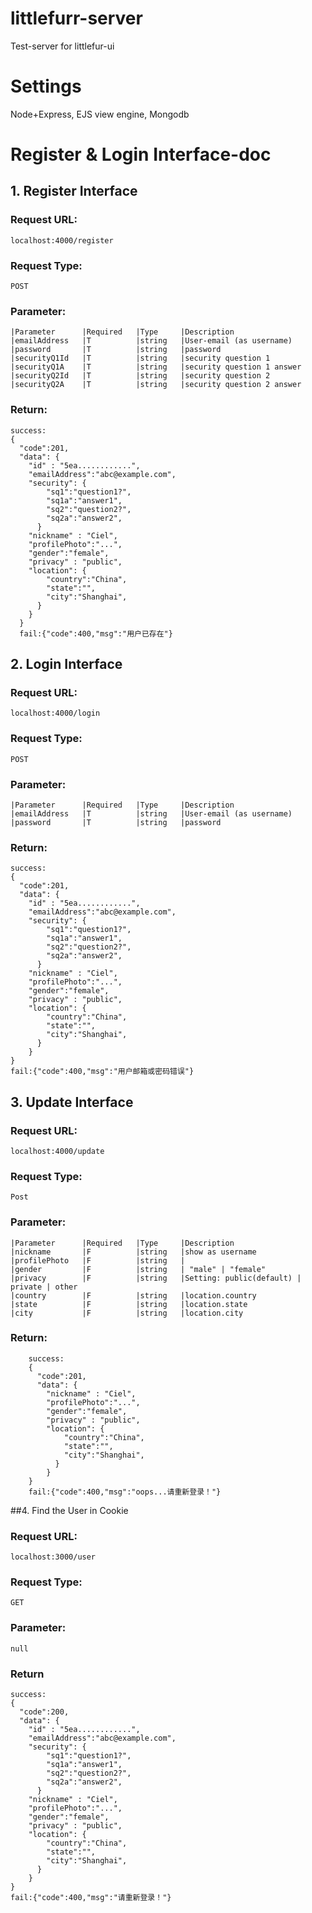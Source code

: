 # littlefurr-server
Test-server for littlefur-ui

# Settings
Node+Express, EJS view engine, Mongodb


# Register & Login Interface-doc
## 1. Register Interface
### Request URL:
    localhost:4000/register
### Request Type:
    POST
### Parameter:
    |Parameter      |Required   |Type     |Description
    |emailAddress   |T          |string   |User-email (as username)
    |password       |T          |string   |password
    |securityQ1Id   |T          |string   |security question 1
    |securityQ1A    |T          |string   |security question 1 answer
    |securityQ2Id   |T          |string   |security question 2
    |securityQ2A    |T          |string   |security question 2 answer
### Return:
    success:
    {
      "code":201,
      "data": {
        "id" : "5ea............",
        "emailAddress":"abc@example.com",
        "security": {
            "sq1":"question1?",
            "sq1a":"answer1",
            "sq2":"question2?",
            "sq2a":"answer2",
          }
        "nickname" : "Ciel",
        "profilePhoto":"...",
        "gender":"female",
        "privacy" : "public",
        "location": {
            "country":"China",
            "state":"",
            "city":"Shanghai",
          }
        }
      }
      fail:{"code":400,"msg":"用户已存在"}

## 2. Login Interface
### Request URL:
    localhost:4000/login
### Request Type:
    POST
### Parameter:
    |Parameter      |Required   |Type     |Description
    |emailAddress   |T          |string   |User-email (as username)
    |password       |T          |string   |password
### Return:
    success:
    {
      "code":201,
      "data": {
        "id" : "5ea............",
        "emailAddress":"abc@example.com",
        "security": {
            "sq1":"question1?",
            "sq1a":"answer1",
            "sq2":"question2?",
            "sq2a":"answer2",
          }
        "nickname" : "Ciel",
        "profilePhoto":"...",
        "gender":"female",
        "privacy" : "public",
        "location": {
            "country":"China",
            "state":"",
            "city":"Shanghai",
          }
        }
    }
    fail:{"code":400,"msg":"用户邮箱或密码错误"}


## 3. Update Interface
### Request URL:
    localhost:4000/update
### Request Type:
    Post
### Parameter:
    |Parameter      |Required   |Type     |Description
    |nickname       |F          |string   |show as username
    |profilePhoto   |F          |string   |
    |gender         |F          |string   | "male" | "female"
    |privacy        |F          |string   |Setting: public(default) | private | other
    |country        |F          |string   |location.country
    |state          |F          |string   |location.state
    |city           |F          |string   |location.city
### Return:
        success:
        {
          "code":201,
          "data": {
            "nickname" : "Ciel",
            "profilePhoto":"...",
            "gender":"female",
            "privacy" : "public",
            "location": {
                "country":"China",
                "state":"",
                "city":"Shanghai",
              }
            }
        }
        fail:{"code":400,"msg":"oops...请重新登录！"}


##4. Find the User in Cookie
### Request URL:
    localhost:3000/user
### Request Type:
    GET
### Parameter:
    null
### Return
    success:
    {
      "code":200,
      "data": {
        "id" : "5ea............",
        "emailAddress":"abc@example.com",
        "security": {
            "sq1":"question1?",
            "sq1a":"answer1",
            "sq2":"question2?",
            "sq2a":"answer2",
          }
        "nickname" : "Ciel",
        "profilePhoto":"...",
        "gender":"female",
        "privacy" : "public",
        "location": {
            "country":"China",
            "state":"",
            "city":"Shanghai",
          }
        }
    }
    fail:{"code":400,"msg":"请重新登录！"}
